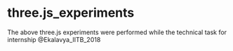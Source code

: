 # three.js_experiments
The above three.js experiments were performed while the technical task for internship @Ekalavya_IITB_2018
